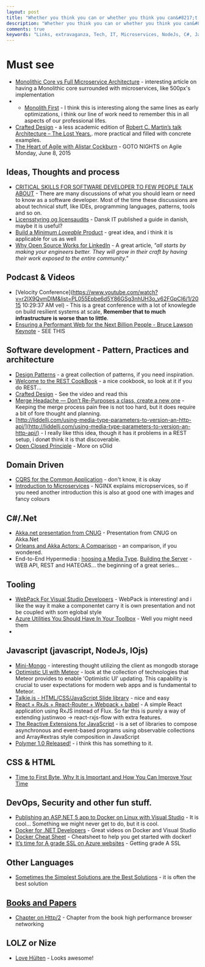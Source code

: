 ```yaml
---
layout: post
title: "Whether you think you can or whether you think you can&#8217;t &#8211; you are right."
description: "Whether you think you can or whether you think you can&#8217;t &#8211; you are right."
comments: true
keywords: "Links, extravaganza, Tech, IT, Microservices, NodeJs, C#, Javascript, Solution architecture"
---
```


# Must see
* [Monolithic Core vs Full Microservice Architecture](http://java.dzone.com/articles/monolithic-core-vs-full) - interesting article on having a Monolithic core surrounded with microservices, like 500px's implementation
* * [Monolith First](http://martinfowler.com/bliki/MonolithFirst.html) - I think this is interesting along the same lines as early optimizations, i think our line of work need to remember this in all aspects of our professional lifes. 
* [Crafted Design](https://vimeo.com/101106002) - a less academic edition of [Robert C. Martin’s talk Architecture – The Lost Years.](http://blog.codefx.org/design/architecture/architecture-lost-years/). more practical and filled with concrete examples.
* [The Heart of Agile with Alistar Cockburn](http://www.meetup.com/GOTO-Nights-Meetup/events/222986532/?a=ea1_grp&rv=ea1&_af=event&_af_eid=222986532) - GOTO NIGHTS on Agile Monday, June 8, 2015

## Ideas, Thoughts and process
* [CRITICAL SKILLS FOR SOFTWARE DEVELOPER TO FEW PEOPLE TALK ABOUT](http://blog.schauderhaft.de/2015/05/31/critical-skills-for-software-developer-to-few-people-talk-about) - There are many discussions of what you should learn or need to know as a software developer. Most of the time these discussions are about technical stuff, like IDEs, programming languages, patterns, tools and so on.
*  [Licensstyring og licensaudits](http://dit.dk/Nyt_fra_DIT/Nyheder/~/media/Files/Publikationer/Gratis_publikationer/Licensvejledning_final_web.ashx) - Dansk IT published a guide in danish, maybe it is useful?
* [Build a Minimum *Loveable* Product](https://pichsenmeister.com/build-a-minimum-lovable-product/) - great idea, and i think it is applicable for us as well
* [Why Open Source Works for LinkedIn](http://engineering.linkedin.com/open-source/why-open-source-works-linkedin) - A great article, *"all starts by making your engineers better. They will grow in their craft by having their work exposed to the entire community."*
 
## Podcast & Videos
* [Velocity Conference](https://www.youtube.com/watch?v=r2IX9QvmDIM&list=PL055Epbe6d5Y86GSg3nhUH3o_v62FGpCI6/1/2015 10:29:37 AM vel) - This is a great conference with a lot of knowlegde on build resilient systems at scale, **Remember that to much infrastructure is worse than to little**.
* [Ensuring a Performant Web for the Next Billion People - Bruce Lawson Keynote](https://www.youtube.com/watch?v=BHO70H9tvqo&list=PL055Epbe6d5Y86GSg3nhUH3o_v62FGpCI&index=14) - SEE THIS

## Software development - Pattern, Practices and architecture
 * [Design Patterns](http://www.dofactory.com/net/design-patterns) - a great collection of patterns, if you need inspiration.
 * [Welcome to the REST CookBook](http://restcookbook.com/) - a nice cookbook, so look at it if you do REST...
 * [Crafted Design](http://java.dzone.com/articles/impulse-crafted-design) - See the video and read this
 * [Merge Headache — Don’t Re-Purposes a class, create a new one](http://codebetter.com/derikwhittaker/2015/06/01/merge-headache-dont-re-purposes-a-class-create-a-new-one/) - Keeping the merge process pain free is not too hard, but it does require a bit of fore thought and planning.
 * [http://liddellj.com/using-media-type-parameters-to-version-an-http-api/](http://liddellj.com/using-media-type-parameters-to-version-an-http-api/) - I really like tthis idea, though it has it problems in a REST setup, i donøt think it is that discoverable.
 * [Open Closed Principle](http://scrumblogmillionaire.com/2015/06/03/open-closed-principle/) - More on sOlid

## Domain Driven
 * [CQRS for the Common Application](https://msdn.microsoft.com/en-us/magazine/mt147237.aspx) - don't know, it is okay
 * [Introduction to Microservices](http://nginx.com/blog/introduction-to-microservices) - NGINX explains micropservices, so if you need another introduction this is also at good one with images and fancy colours
 

## C#/.Net
 * [Akka.net presentation from CNUG](https://github.com/rogeralsing/Presentations/tree/master/CNUG) - Presentation from CNUG on Akka.Net
 * [Orleans and Akka Actors: A Comparison](https://github.com/akka/akka-meta/blob/master/ComparisonWithOrleans.md) - an comparison, if you wondered.
 * End-to-End Hypermedia : [hoosing a Media Type](https://lostechies.com/jimmybogard/2015/05/22/end-to-end-hypermedia-choosing-a-media-type/). [Building the Server](https://lostechies.com/jimmybogard/2015/06/03/end-to-end-hypermedia-building-the-server/) - WEB API, REST and HATEOAS... the beginning of a great series...
 
## Tooling
 * [WebPack For Visual Studio Developers](http://developer.telerik.com/featured/webpack-for-visual-studio-developers/) - WebPack is interesting! and i like the way it make a componentet carry it is own presentation and not be coupled with som eglobal style
 * [Azure Utilities You Should Have In Your Toolbox](http://java.dzone.com/articles/azure-utilities-you-should) - Well you might need them
 * 
  
## Javascript (javascript, NodeJs, IOjs)
 * [Mini-Mongo](https://github.com/meteor/meteor/tree/devel/packages/minimongo) - interesting thought utilizing the client as mongodb storage
 * [Optimistic UI with Meteor](http://info.meteor.com/blog/optimistic-ui-with-meteor-latency-compensation) - look at the collection of technologies that Meteor provides to enable 'Optimistic UI' updating. This capability is crucial to user expectations for modern web apps and is fundamental to Meteor.
 * [Talkie.js - HTML/CSS/JavaScript Slide library](https://github.com/ahomu/Talkie) - nice and easy
 * [React + RxJs + React-Router + Webpack + babel](https://github.com/Cmdv/React-RxJS) - A simple React application using RxJS instead of Flux. So far this is purely a way of extending justinwoo -> react-rxjs-flow with extra features.
 * [The Reactive Extensions for JavaScript](https://github.com/Reactive-Extensions/RxJS/blob/master/readme.md) - is a set of libraries to compose asynchronous and event-based programs using observable collections and Array#extras style composition in JavaScript
 * [Polymer 1.0 Released!](http://googledevelopers.blogspot.co.uk/2015/05/polymer-10-released.html) - i think this has something to it.

## CSS & HTML
* [Time to First Byte, Why It is Important and How You Can Improve Your Time](http://www.love2dev.com/#!article/Time-to-First-Byte-Why-It-is-Important-and-How-You-Can-Improve-Your-Time)


## DevOps, Security and other fun stuff.
 * [Publishing an ASP.NET 5 app to Docker on Linux with Visual Studio](http://www.hanselman.com/blog/PublishingAnASPNET5AppToDockerOnLinuxWithVisualStudio.aspx) - It is cool... Something we might never get to do, but it is cool.
 * [Docker for .NET Developers](http://channel9.msdn.com/Series/Docker-for-NET-Developers) - Great videos on Docker and Visual Studio
 * [Docker Cheat Sheet](https://github.com/wsargent/docker-cheat-sheet) - Cheatsheet to help you get started with docker!
 * [It’s time for A grade SSL on Azure websites](http://www.troyhunt.com/2015/06/its-time-for-grade-ssl-on-azure-websites.html) - Getting grade A SSL

## Other Languages
 * [Sometimes the Simplest Solutions are the Best Solutions](http://java.dzone.com/articles/sometimes-simplest-solutions) - it is often the best solution

## [Books and Papers](#)
* [Chapter on Http/2](http://chimera.labs.oreilly.com/books/1230000000545/ch12.html) - Chapter from the book high performance browser networking

## LOLZ or Nize
* [Love Hülten](http://www.lovehulten.com/) - Looks awesome!

 